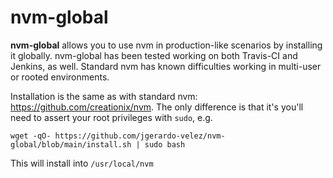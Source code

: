 # nvm-global

**nvm-global** allows you to use nvm in production-like scenarios by
installing it globally. nvm-global has been tested working on both Travis-CI and
Jenkins, as well. Standard nvm has known difficulties working in multi-user or
rooted environments.


Installation is the same as with standard nvm: <https://github.com/creationix/nvm>.
The only difference is that it's you'll need to assert your root privileges with
`sudo`, e.g.

    wget -qO- https://github.com/jgerardo-velez/nvm-global/blob/main/install.sh | sudo bash

This will install into `/usr/local/nvm`
